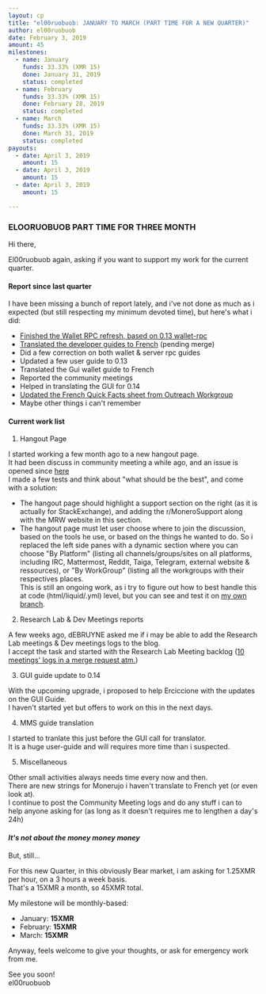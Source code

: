 ```yaml
---
layout: cp
title: "el00ruobuob: JANUARY TO MARCH (PART TIME FOR A NEW QUARTER)"
author: el00ruobuob
date: February 3, 2019
amount: 45
milestones:
  - name: January
    funds: 33.33% (XMR 15)
    done: January 31, 2019
    status: completed
  - name: February
    funds: 33.33% (XMR 15)
    done: February 28, 2019
    status: completed
  - name: March
    funds: 33.33% (XMR 15)
    done: March 31, 2019
    status: completed
payouts:
  - date: April 3, 2019
    amount: 15
  - date: April 3, 2019
    amount: 15
  - date: April 3, 2019
    amount: 15

---
```


### ELOORUOBUOB PART TIME FOR THREE MONTH

Hi there,

El00ruobuob again, asking if you want to support my work for the current quarter.

#### Report since last quarter

I have been missing a bunch of report lately, and i've not done as much as i expected (but still respecting my minimum devoted time), but here's what i did:

* [Finished the Wallet RPC refresh, based on 0.13 wallet-rpc](https://repo.getmonero.org/monero-project/monero-site/merge_requests/898)
* [Translated the developer guides to French](https://repo.getmonero.org/monero-project/monero-site/merge_requests/939) (pending merge)
* Did a few correction on both wallet & server rpc guides
* Updated a few user guide to 0.13
* Translated the Gui wallet guide to French
* Reported the community meetings
* Helped in translating the GUI for 0.14
* [Updated the French Quick Facts sheet from Outreach Workgroup](https://github.com/monero-ecosystem/outreach-docs/pull/102)
* Maybe other things i can't remember

#### Current work list

1. Hangout Page

I started working a few month ago to a new hangout page.  
It had been discuss in community meeting a while ago, and an issue is opened since [here](https://repo.getmonero.org/monero-project/monero-site/issues/775)  
I made a few tests and think about "what should be the best", and come with a solution:

* The hangout page should highlight a support section on the right (as it is actually for StackExchange), and adding the r/MoneroSupport along with the MRW website in this section.  
* The hangout page must let user choose where to join the discussion, based on the tools he use, or based on the things he wanted to do. So i replaced the left side panes with a dynamic section where you can choose "By Platform" (listing all channels/groups/sites on all platforms, including IRC, Mattermost, Reddit, Taiga, Telegram, external website & ressources), or "By WorkGroup" (listing all the workgroups with their respectives places.  
This is still an ongoing work, as i try to figure out how to best handle this at code (html/liquid/<lang>.yml) level, but you can see and test it on [my own branch](https://repo.getmonero.org/el00ruobuob/monero-site/tree/Hangout).


2. Research Lab & Dev Meetings reports

A few weeks ago, dEBRUYNE asked me if i may be able to add the Research Lab meetings & Dev meetings logs to the blog.  
I accept the task and started with the Research Lab Meeting backlog ([10 meetings' logs in a merge request atm.](https://repo.getmonero.org/monero-project/monero-site/merge_requests/999))

3. GUI guide update to 0.14

With the upcoming upgrade, i proposed to help Erciccione with the updates on the GUI Guide.  
I haven't started yet but offers to work on this in the next days.

4. MMS guide translation

I started to tranlate this just before the GUI call for translator.  
It is a huge user-guide and will requires more time than i suspected.

5. Miscellaneous

Other small activities always needs time every now and then.  
There are new strings for Monerujo i haven't translate to French yet (or even look at).  
I continue to post the Community Meeting logs and do any stuff i can to help anyone asking for (as long as it doesn't requires me to lengthen a day's 24h)

#### *It's not about the money money money*

But, still...

For this new Quarter, in this obviously Bear market, i am asking for 1.25XMR per hour, on a 3 hours a week basis.  
That's a 15XMR a month, so 45XMR total.

My milestone will be monthly-based:

* January: **15XMR**  
* February: **15XMR**  
* March: **15XMR**  

Anyway, feels welcome to give your thoughts, or ask for emergency work from me.  

See you soon!  
el00ruobuob